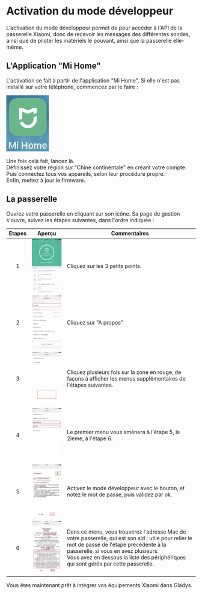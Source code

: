 # Activation du mode développeur

L'activation du mode développeur permet de pour accéder à l'API de la passerelle Xiaomi, donc de recevoir les messages des différentes sondes, ainsi que de piloter les matériels le pouvant, ainsi que la passerelle elle-même.

## L'Application "Mi Home"

L'activation se fait à partir de l'application "Mi Home". Si elle n'est pas installé sur votre téléphone, commencez par le faire :

![app](../img/app/App_0.jpg)

Une fois celà fait, lancez là.  
Définissez votre région sur "Chine continentale" en créant votre compte.
Puis connectez tous vos appareils, selon leur procédure propre.  
Enfin, mettez à jour le firmware.

## La passerelle

Ouvrez votre passerelle en cliquant sur son icône. Sa page de gestion s'ouvre, suivez les étapes suivantes, dans l'ordre indiquée :

| Etapes |Aperçu|Commentaires|
|:------:|:----------------------------:|------------------------------------------------------|
|1|   ![app](../img/app/App_1.jpg)   |Cliquez sur les 3 petits points.
|2|   ![app](../img/app/App_2.jpg)   |Cliquez sur "A propos"
|3|   ![app](../img/app/App_3.jpg)   |Cliquez plusieurs fois sur la zone en rouge, de façons à afficher les menus supplémentaires de l'étapes suivantes.
|4|   ![app](../img/app/App_4.jpg)   |Le premier menu vous amènera à l'étape 5, le 2ième, à l'étape 6.
|5|   ![app](../img/app/App_5.jpg)   |Activez le mode développeur avec le bouton, et notez le mot de passe, puis validez par ok.
|6|   ![app](../img/app/App_6.jpg)   |Dans ce menu, vous trouverez l'adresse Mac de votre passerelle, qui est son sid ; utile pour relier le mot de passe de l'étape précédente à la passerelle, si vous en avez plusieurs.</br>Vous avez en dessous la liste des périphériques qui sont gérés par cette passerelle.

Vous êtes maintenant prêt à intégrer vos équipements Xiaomi dans Gladys.
